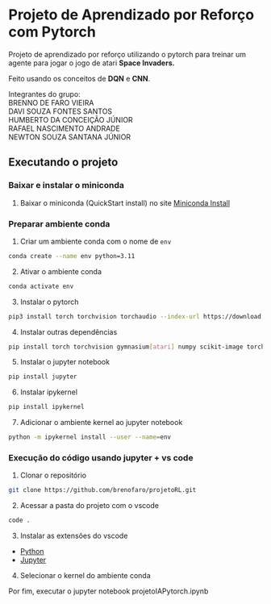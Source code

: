 # Projeto de Aprendizado por Reforço com Pytorch
Projeto de aprendizado por reforço utilizando o pytorch para treinar um agente para jogar o jogo de atari **Space Invaders.**

Feito usando os conceitos de **DQN** e **CNN**.

Integrantes do grupo:  
BRENNO DE FARO VIEIRA  
DAVI SOUZA FONTES SANTOS  
HUMBERTO DA CONCEIÇÃO JÚNIOR  
RAFAEL NASCIMENTO ANDRADE  
NEWTON SOUZA SANTANA JÚNIOR  

## Executando o projeto
### Baixar e instalar o miniconda
1. Baixar o miniconda (QuickStart install) no site [Miniconda Install](https://docs.anaconda.com/miniconda/install/)

### Preparar ambiente conda
1. Criar um ambiente conda com o nome de `env`
```bash
conda create --name env python=3.11
```
2. Ativar o ambiente conda
```bash
conda activate env
```
3. Instalar o pytorch
```bash
pip3 install torch torchvision torchaudio --index-url https://download.pytorch.org/whl/cu126
```

4. Instalar outras dependências
```bash
pip install torch torchvision gymnasium[atari] numpy scikit-image torchsummary ale_py tensorboard
```

5. Instalar o jupyter notebook
```bash
pip install jupyter
```
6. Instalar ipykernel
```bash
pip install ipykernel
```
7. Adicionar o ambiente kernel ao jupyter notebook
```bash
python -m ipykernel install --user --name=env
```

### Execução do código usando jupyter + vs code
1. Clonar o repositório
```bash
git clone https://github.com/brenofaro/projetoRL.git
```
2. Acessar a pasta do projeto com o vscode
```bash
code .
```
3. Instalar as extensões do vscode
- [Python](https://marketplace.visualstudio.com/items?itemName=donjayamanne.python-extension-pack)
- [Jupyter](https://marketplace.visualstudio.com/items?itemName=ms-toolsai.jupyter)

4. Selecionar o kernel do ambiente conda

Por fim, executar o jupyter notebook projetoIAPytorch.ipynb
